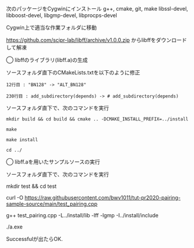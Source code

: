 次のパッケージをCygwinにインストール
g++, cmake, git, make
libssl-devel, libboost-devel, libgmp-devel, libprocps-devel



Cygwin上で適当な作業フォルダに移動

https://github.com/scipr-lab/libff/archive/v1.0.0.zip からlibffをダウンロードして解凍



◯ libffのライブラリ(libff.a)の生成

ソースフォルダ直下のCMakeLists.txtを以下のように修正

	12行目 : "BN128" -> "ALT_BN128"
	
	230行目 : add_subdirectory(depends) -> # add_subdirectory(depends)
	

ソースフォルダ直下で、次のコマンドを実行

	mkdir build && cd build && cmake .. -DCMAKE_INSTALL_PREFIX=../install

	make

	make install

	cd ../

◯ libff.aを用いたサンプルソースの実行

ソースフォルダ直下で、次のコマンドを実行

mkdir test && cd test

curl -O https://raw.githubusercontent.com/bwv1011/tut-pr2020-pairing-sample-source/main/test_pairing.cpp

g++ test_pairing.cpp -L../install/lib -lff -lgmp -I../install/include

./a.exe

Successfulが出たらOK.
